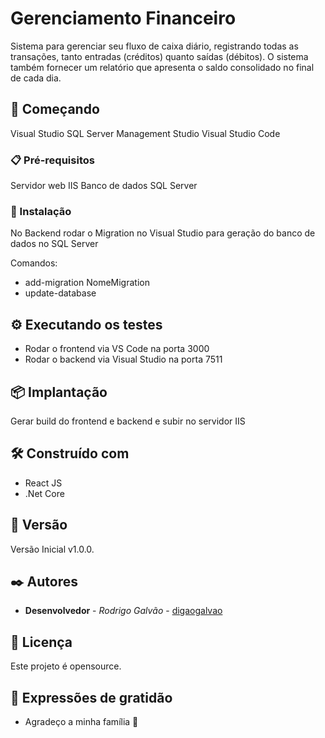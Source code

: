 # Gerenciamento Financeiro

Sistema para gerenciar seu fluxo de caixa diário, registrando todas as transações, tanto entradas (créditos) quanto saídas (débitos). O sistema também fornecer um relatório que apresenta o saldo consolidado no final de cada dia.

## 🚀 Começando

Visual Studio
SQL Server Management Studio
Visual Studio Code

### 📋 Pré-requisitos

Servidor web IIS
Banco de dados SQL Server

### 🔧 Instalação

No Backend rodar o Migration no Visual Studio para geração do banco de dados no SQL Server

Comandos:
* add-migration NomeMigration
* update-database

## ⚙️ Executando os testes

* Rodar o frontend via VS Code na porta 3000
* Rodar o backend via Visual Studio na porta 7511

## 📦 Implantação

Gerar build do frontend e backend e subir no servidor IIS

## 🛠️ Construído com

* React JS
* .Net Core

## 📌 Versão

Versão Inicial v1.0.0. 

## ✒️ Autores

* **Desenvolvedor** - *Rodrigo Galvão* - [digaogalvao](https://github.com/digaogalvao)

## 📄 Licença

Este projeto é opensource.

## 🎁 Expressões de gratidão

* Agradeço a minha família 📢
